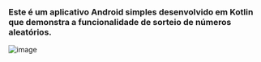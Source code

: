 ### Este é um aplicativo Android simples desenvolvido em Kotlin que demonstra a funcionalidade de sorteio de números aleatórios.

![image](https://github.com/user-attachments/assets/bddbe3c1-74a3-4322-966a-f52fd6cd6244)
